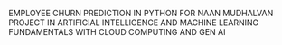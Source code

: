 EMPLOYEE CHURN PREDICTION IN PYTHON FOR NAAN MUDHALVAN PROJECT IN ARTIFICIAL INTELLIGENCE AND MACHINE LEARNING FUNDAMENTALS WITH CLOUD COMPUTING AND GEN AI
